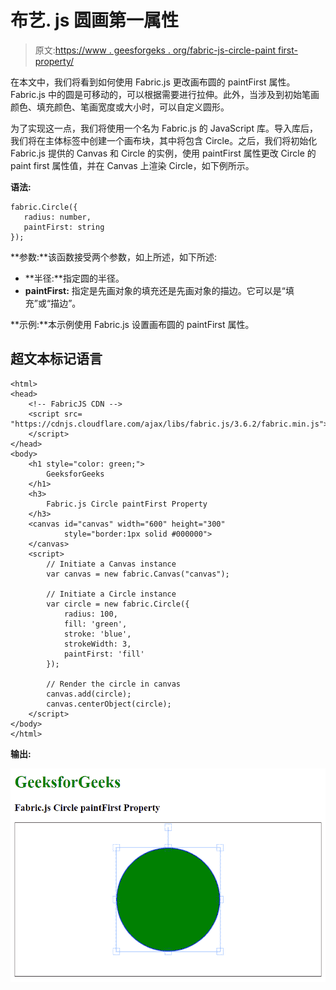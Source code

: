 # 布艺. js 圆画第一属性

> 原文:[https://www . geesforgeks . org/fabric-js-circle-paint first-property/](https://www.geeksforgeeks.org/fabric-js-circle-paintfirst-property/)

在本文中，我们将看到如何使用 Fabric.js 更改画布圆的 paintFirst 属性。Fabric.js 中的圆是可移动的，可以根据需要进行拉伸。此外，当涉及到初始笔画颜色、填充颜色、笔画宽度或大小时，可以自定义圆形。

为了实现这一点，我们将使用一个名为 Fabric.js 的 JavaScript 库。导入库后，我们将在主体标签中创建一个画布块，其中将包含 Circle。之后，我们将初始化 Fabric.js 提供的 Canvas 和 Circle 的实例，使用 paintFirst 属性更改 Circle 的 paint first 属性值，并在 Canvas 上渲染 Circle，如下例所示。

**语法:**

```
fabric.Circle({
   radius: number,
   paintFirst: string
});
```

**参数:**该函数接受两个参数，如上所述，如下所述:

*   **半径:**指定圆的半径。
*   **paintFirst:** 指定是先画对象的填充还是先画对象的描边。它可以是“填充”或“描边”。

**示例:**本示例使用 Fabric.js 设置画布圆的 paintFirst 属性。

## 超文本标记语言

```
<html>
<head>
    <!-- FabricJS CDN -->
    <script src=
"https://cdnjs.cloudflare.com/ajax/libs/fabric.js/3.6.2/fabric.min.js">
    </script>
</head>
<body>
    <h1 style="color: green;">
        GeeksforGeeks
    </h1>
    <h3>
        Fabric.js Circle paintFirst Property
    </h3>
    <canvas id="canvas" width="600" height="300" 
            style="border:1px solid #000000">
    </canvas>
    <script>
        // Initiate a Canvas instance 
        var canvas = new fabric.Canvas("canvas");

        // Initiate a Circle instance 
        var circle = new fabric.Circle({
            radius: 100,
            fill: 'green',
            stroke: 'blue',
            strokeWidth: 3,
            paintFirst: 'fill'
        });

        // Render the circle in canvas 
        canvas.add(circle);
        canvas.centerObject(circle);
    </script>
</body>
</html>
```

**输出:**

![](img/6ce297d271662bcf76945630e45dc8e2.png)